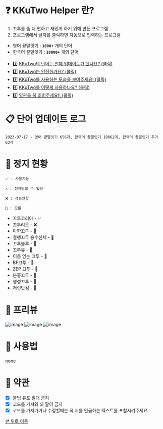 # <a id="top"></a>❓ KKuTwo Helper 란?
1. 끄투를 좀 더 편하고 재밌게 하기 위해 만든 프로그램
2. 프로그램에서 글자를 클릭하면 자동으로 입력하는 프로그램
- 영어 끝말잇기 : **`1000+`** 개의 단어
- 한국어 끝말잇기 : **`10000+`** 개의 단어
<br><br>
- 1️⃣ [KKuTwo의 단어는 언제 업데이트가 됬나요? (클릭)](#words)
- 2️⃣ [KKuTwo는 안전한가요? (클릭)](#status)
- 3️⃣ [KKuTwo를 사용하는 모습을 보여주세요! (클릭)](#preview)
- 4️⃣ [KKuTwo를 어떻게 사용하나요? (클릭)](#how2use)
- 5️⃣ [약관을 꼭 읽어주세요!! (클릭)](#terms)

# <a id="words"></a> 📋 단어 업데이트 로그
```
2023-07-17 - 영어 끝말잇기 656개, 한국어 끝말잇기 10862개, 한국어 끝말잇기 추가 63개
```

# <a id="status"></a> 🚫 정지 현황
```
✅ : 사용가능

⚠️ : 정지당할 수 있음

❌ : 작동안함

🤔 : 모름
```

- 끄투코리아 - ✅
- 끄투리오 - ❌
- 마한끄투 - 🤔
- 철팽끄투 송수신체 - 🤔
- 끄투블루 - 🤔
- 끄투뷰 - 🤔
- 이름 없는 끄투 - 🤔
- BF끄투 - 🤔
- ZEP 끄투 - 🤔
- 분홍끄투 - 🤔
- 행성끄투 - 🤔
- 저런닷컴 - 🤔

# <a id="preview"></a> 👀 프리뷰
![image](https://github.com/Yubir/KkuTwo/assets/101859341/e0d889f9-b63d-4e52-b138-d7842fd04ee3)
![image](https://github.com/Yubir/KkuTwo/assets/101859341/1cc7df7a-1f39-4d60-8bed-d7e5443c9c7e)
![image](https://github.com/Yubir/KkuTwo/assets/101859341/2405c6a6-3c99-434c-b4e2-fbddba0a1de3)


# <a id="how2use"></a> 📙 사용법
none

# <a id="terms"></a> 📜 약관
- [x] 불법 유포 절대 금지
- [x] 코드를 가져와 되 팔이 금지
- [x] 코드를 가져가거나 수정할때는 꼭 저를 언급하는 텍스트를 포함시켜주세요.

[맨 위로 이동](#top)
